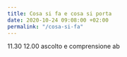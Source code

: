 ```yaml
---
title: Cosa si fa e cosa si porta
date: 2020-10-24 09:08:00 +02:00
permalink: "/cosa-si-fa"
---
```


11\.30 12\.00 ascolto e comprensione
ab